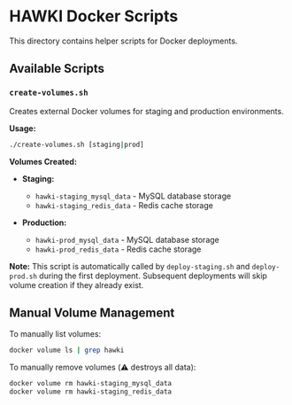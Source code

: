 # HAWKI Docker Scripts

This directory contains helper scripts for Docker deployments.

## Available Scripts

### `create-volumes.sh`

Creates external Docker volumes for staging and production environments.

**Usage:**
```bash
./create-volumes.sh [staging|prod]
```

**Volumes Created:**
- **Staging:**
  - `hawki-staging_mysql_data` - MySQL database storage
  - `hawki-staging_redis_data` - Redis cache storage

- **Production:**
  - `hawki-prod_mysql_data` - MySQL database storage
  - `hawki-prod_redis_data` - Redis cache storage

**Note:** This script is automatically called by `deploy-staging.sh` and `deploy-prod.sh` during the first deployment. Subsequent deployments will skip volume creation if they already exist.

## Manual Volume Management

To manually list volumes:
```bash
docker volume ls | grep hawki
```

To manually remove volumes (⚠️ destroys all data):
```bash
docker volume rm hawki-staging_mysql_data
docker volume rm hawki-staging_redis_data
```
